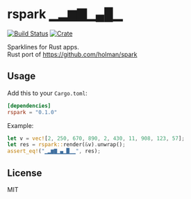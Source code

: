# rspark ▁▂▆▇▁▄█▁
[![Build Status](https://travis-ci.org/reugn/rspark.svg?branch=master)](https://travis-ci.org/reugn/rspark)
[![Crate](https://img.shields.io/crates/v/rspark.svg)](https://crates.io/crates/rspark)

Sparklines for Rust apps.  
Rust port of https://github.com/holman/spark

## Usage

Add this to your `Cargo.toml`:
```toml
[dependencies]
rspark = "0.1.0"
```

Example:
```rust
let v = vec![2, 250, 670, 890, 2, 430, 11, 908, 123, 57];
let res = rspark::render(&v).unwrap();
assert_eq!("▁▂▆▇▁▄▁█▁▁", res);
```

## License
MIT
